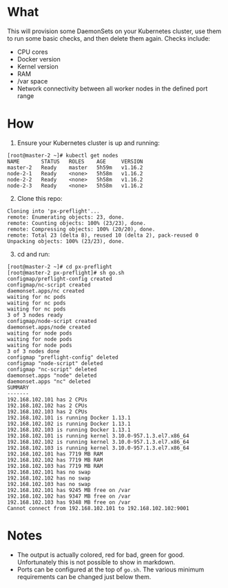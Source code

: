 # What

This will provision some DaemonSets on your Kubernetes cluster, use them to run some basic checks, and then delete them again. Checks include:
 * CPU cores
 * Docker version
 * Kernel version
 * RAM
 * /var space
 * Network connectivity between all worker nodes in the defined port range

# How

1. Ensure your Kubernetes cluster is up and running:
```
[root@master-2 ~]# kubectl get nodes
NAME       STATUS   ROLES    AGE     VERSION
master-2   Ready    master   5h59m   v1.16.2
node-2-1   Ready    <none>   5h58m   v1.16.2
node-2-2   Ready    <none>   5h58m   v1.16.2
node-2-3   Ready    <none>   5h58m   v1.16.2
```

2. Clone this repo:
```
Cloning into 'px-preflight'...
remote: Enumerating objects: 23, done.
remote: Counting objects: 100% (23/23), done.
remote: Compressing objects: 100% (20/20), done.
remote: Total 23 (delta 8), reused 10 (delta 2), pack-reused 0
Unpacking objects: 100% (23/23), done.
```

3. cd and run:
```
[root@master-2 ~]# cd px-preflight
[root@master-2 px-preflight]# sh go.sh
configmap/preflight-config created
configmap/nc-script created
daemonset.apps/nc created
waiting for nc pods
waiting for nc pods
waiting for nc pods
3 of 3 nodes ready
configmap/node-script created
daemonset.apps/node created
waiting for node pods
waiting for node pods
waiting for node pods
3 of 3 nodes done
configmap "preflight-config" deleted
configmap "node-script" deleted
configmap "nc-script" deleted
daemonset.apps "node" deleted
daemonset.apps "nc" deleted
SUMMARY
-------
192.168.102.101 has 2 CPUs
192.168.102.102 has 2 CPUs
192.168.102.103 has 2 CPUs
192.168.102.101 is running Docker 1.13.1
192.168.102.102 is running Docker 1.13.1
192.168.102.103 is running Docker 1.13.1
192.168.102.101 is running kernel 3.10.0-957.1.3.el7.x86_64
192.168.102.102 is running kernel 3.10.0-957.1.3.el7.x86_64
192.168.102.103 is running kernel 3.10.0-957.1.3.el7.x86_64
192.168.102.101 has 7719 MB RAM
192.168.102.102 has 7719 MB RAM
192.168.102.103 has 7719 MB RAM
192.168.102.101 has no swap
192.168.102.102 has no swap
192.168.102.103 has no swap
192.168.102.101 has 9245 MB free on /var
192.168.102.102 has 9347 MB free on /var
192.168.102.103 has 9348 MB free on /var
Cannot connect from 192.168.102.101 to 192.168.102.102:9001
```

# Notes

 * The output is actually colored, red for bad, green for good. Unfortunately this is not possible to show in markdown.
 * Ports can be configured at the top of `go.sh`. The various minimum requirements can be changed just below them.
